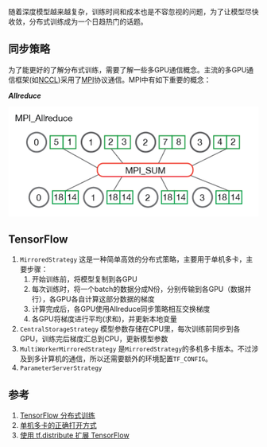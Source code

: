 随着深度模型越来越复杂，训练时间和成本也是不容忽视的问题，为了让模型尽快收敛，分布式训练成为一个日趋热门的话题。



## 同步策略

为了能更好的了解分布式训练，需要了解一些多GPU通信概念。主流的多GPU通信框架(如[NCCL](https://github.com/NVIDIA/nccl))采用了[MPI](https://mpitutorial.com/tutorials/)协议通信。MPI中有如下重要的概念：

***Allreduce***

![mpi_allreduce_1](../images/mpi_allreduce_1.png)

## TensorFlow

1. `MirroredStrategy` 这是一种简单高效的分布式策略，主要用于单机多卡，主要步骤：
   1. 开始训练前，将模型复制到各GPU
   2. 每次训练时，将一个batch的数据分成N份，分别传输到各GPU（数据并行），各GPU各自计算这部分数据的梯度
   3. 计算完成后，各GPU使用Allreduce同步策略相互交换梯度
   4. 各GPU将梯度进行平均(求和)，并更新本地变量
2. `CentralStorageStrategy` 模型参数存储在CPU里，每次训练前同步到各GPU，训练完后梯度汇总到CPU，更新模型参数
3. `MultiWorkerMirroredStrategy` 是`MirroredStrategy`的多机多卡版本。不过涉及到多计算机的通信，所以还需要额外的环境配置`TF_CONFIG`。
4. `ParameterServerStrategy`



## 参考

1. [TensorFlow 分布式训练 ](https://tf.wiki/zh/appendix/distributed.html)
2. [单机多卡的正确打开方式](https://fyubang.com/2019/07/08/distributed-training/)
3. [使用 tf.distribute 扩展 TensorFlow](https://www.bilibili.com/video/av68131040)